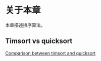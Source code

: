 # 关于本章

本章描述排序算法。



## Timsort vs quicksort

[Comparison between timsort and quicksort](https://stackoverflow.com/questions/7770230/comparison-between-timsort-and-quicksort)

